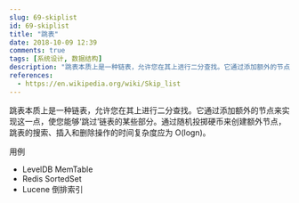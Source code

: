 ```yaml
---
slug: 69-skiplist
id: 69-skiplist
title: "跳表"
date: 2018-10-09 12:39
comments: true
tags: [系统设计, 数据结构]
description: "跳表本质上是一种链表，允许您在其上进行二分查找。它通过添加额外的节点来实现这一点，使您能够‘跳过’链表的某些部分。LevelDB MemTable、Redis SortedSet 和 Lucene 倒排索引都使用了这种结构。"
references:
  - https://en.wikipedia.org/wiki/Skip_list
---
```


跳表本质上是一种链表，允许您在其上进行二分查找。它通过添加额外的节点来实现这一点，使您能够‘跳过’链表的某些部分。通过随机投掷硬币来创建额外节点，跳表的搜索、插入和删除操作的时间复杂度应为 O(logn)。

用例

- LevelDB MemTable
- Redis SortedSet
- Lucene 倒排索引
